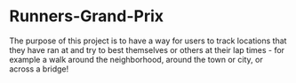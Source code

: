 # Runners-Grand-Prix

The purpose of this project is to have a way for users to track locations that they have ran at and try to
best themselves or others at their lap times - for example a walk around the neighborhood, around the town or
city, or across a bridge!